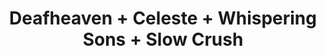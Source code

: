 ---
layout: post
category: concert
title: Deafheaven + Celeste + Whispering Sons + Slow Crush
artists: 
- Deafheaven
- Celeste
- Whispering Sons
- Slow Crush
place: 
- Élysée Montmartre
country: France
city: Paris
---